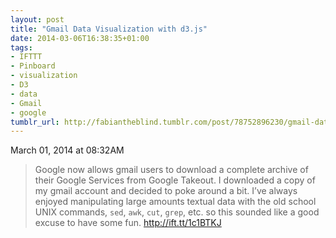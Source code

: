 ```yaml
---
layout: post
title: "Gmail Data Visualization with d3.js"
date: 2014-03-06T16:38:35+01:00
tags:
- IFTTT
- Pinboard
- visualization
- D3
- data
- Gmail
- google
tumblr_url: http://fabiantheblind.tumblr.com/post/78752896230/gmail-data-visualization-with-d3-js
---
```

March 01, 2014 at 08:32AM
> Google now allows gmail users to download a complete archive of their Google Services from Google Takeout. I downloaded a copy of my gmail account and decided to poke around a bit. I’ve always enjoyed manipulating large amounts textual data with the old school UNIX commands, `sed`, `awk`, `cut`, `grep`, etc. so this sounded like a good excuse to have some fun.  http://ift.tt/1c1BTKJ
